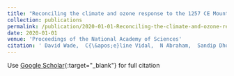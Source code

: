 ```yaml
---
title: "Reconciling the climate and ozone response to the 1257 CE Mount Samalas eruption"
collection: publications
permalink: /publication/2020-01-01-Reconciling-the-climate-and-ozone-response-to-the-1257-CE-Mount-Samalas-eruption
date: 2020-01-01
venue: 'Proceedings of the National Academy of Sciences'
citation: ' David Wade,  C{\&apos;e}line Vidal,  N Abraham,  Sandip Dhomse,  Paul Griffiths,  James Keeble,  Graham Mann,  Lauren Marshall,  Anja Schmidt,  Alexander Archibald, &quot;Reconciling the climate and ozone response to the 1257 CE Mount Samalas eruption.&quot; Proceedings of the National Academy of Sciences, 2020.'
---
```

Use [Google Scholar](https://scholar.google.com/scholar?q=Reconciling+the+climate+and+ozone+response+to+the+1257+CE+Mount+Samalas+eruption){:target="_blank"} for full citation